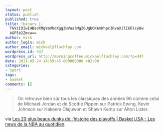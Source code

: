 ```yaml
---
layout: post
status: publish
published: true
title: !binary |-
  TGVzIDIwIHBsdXMgYmVhdXggZHVua3MgZGUgbOKAmWhpc3RvaXJlIGRlcyBw
  bGF5b2Zmcw==
author: mick
author_login: mick
author_email: mickael@flochlay.com
wordpress_id: 347
wordpress_url: http://morningcoffee.mickaelflochlay.com/?p=347
date: 2011-05-24 14:59:45.000000000 +02:00
categories:
- Sport
tags:
- basket
comments: []
---
```

<blockquote>On retrouve bien sûr tous les classiques des années 90 comme celui de Michael Jordan et de Scottie Pippen sur Patrick Ewing, Kevin Johnson sur Hakeem Olajuwon et Shawn Kemp sur Alton Lister.</blockquote>
via <a href="http://www.basketusa.com/news/68227/le-cadeau-du-jour-les-20-plus-beaux-dunks-de-lhistoire-des-playoffs/">Les 20 plus beaux dunks de l’histoire des playoffs | Basket USA - Les news de la NBA au quotidien</a>.

